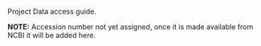Project Data access guide.

**NOTE:** Accession number not yet assigned, once it is made available from NCBI it will be added here. 

